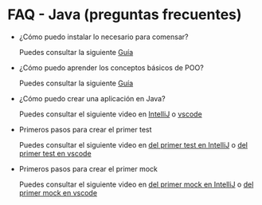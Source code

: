 # FAQ - Java (preguntas frecuentes)

- ¿Cómo puedo instalar lo necesario para comensar?

  Puedes consultar la siguiente
  [Guía](https://github.com/Laboratoria/java-setup)

- ¿Cómo puedo aprender los conceptos básicos de POO?

  Puedes consultar la siguiente
  [Guía](https://github.com/Laboratoria/java-oop)

- ¿Cómo puedo crear una aplicación en Java?

  Puedes consultar el siguiente video en
  [IntelliJ](https://www.youtube.com/watch?v=VcvJBeYxVto) o [vscode](https://www.youtube.com/watch?v=cnQ9O9zX4ls)

- Primeros pasos para crear el primer test

  Puedes consultar el siguiente video en
  [del primer test en IntelliJ](https://www.youtube.com/watch?v=8Jgw4Ne4Qqg) o [del primer test en vscode](https://www.youtube.com/watch?v=8Jgw4Ne4Qqg)

- Primeros pasos para crear el primer mock

  Puedes consultar el siguiente video en
  [del primer mock en IntelliJ](https://www.youtube.com/watch?v=xiMOETNNk3w) o [del primer mock en vscode](https://www.youtube.com/watch?v=YNJGfM_ztCo)
